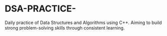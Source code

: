 # DSA-PRACTICE-
Daily practice of Data Structures and Algorithms using C++. Aiming to build strong problem-solving skills through consistent learning.
